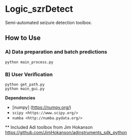 # Logic_szrDetect
Semi-automated seizure detection toolbox. 

## How to Use

### A) Data preparation and batch predictions
    python main_process.py

### B) User Verification
    python get_path.py
    python main_gui.py


**Dependencies**

- [numpy] (https://numpy.org/)
- `scipy <https://www.scipy.org/>`
- `numba <http://numba.pydata.org/>`

** Included Adi toolbox from Jim Hokanson https://github.com/JimHokanson/adinstruments_sdk_python
